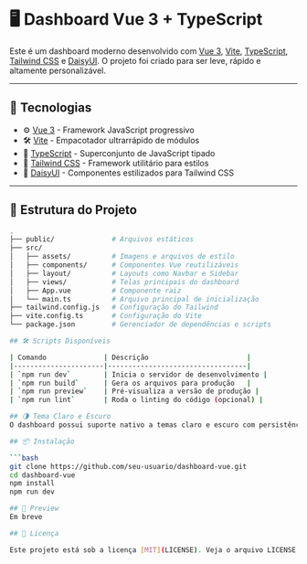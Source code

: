 # 🖥️ Dashboard Vue 3 + TypeScript

Este é um dashboard moderno desenvolvido com [Vue 3](https://vuejs.org/), [Vite](https://vitejs.dev/), [TypeScript](https://www.typescriptlang.org/), [Tailwind CSS](https://tailwindcss.com/) e [DaisyUI](https://daisyui.com/). O projeto foi criado para ser leve, rápido e altamente personalizável.

---

## 🚀 Tecnologias

- ⚙️ [Vue 3](https://vuejs.org/) - Framework JavaScript progressivo
- 🛠️ [Vite](https://vitejs.dev/) - Empacotador ultrarrápido de módulos
- 📘 [TypeScript](https://www.typescriptlang.org/) - Superconjunto de JavaScript tipado
- 💨 [Tailwind CSS](https://tailwindcss.com/) - Framework utilitário para estilos
- 🎨 [DaisyUI](https://daisyui.com/) - Componentes estilizados para Tailwind CSS

---

## 🧱 Estrutura do Projeto

```bash
.
├── public/              # Arquivos estáticos
├── src/
│   ├── assets/          # Imagens e arquivos de estilo
│   ├── components/      # Componentes Vue reutilizáveis
│   ├── layout/          # Layouts como Navbar e Sidebar
│   ├── views/           # Telas principais do dashboard
│   ├── App.vue          # Componente raiz
│   └── main.ts          # Arquivo principal de inicialização
├── tailwind.config.js   # Configuração do Tailwind
├── vite.config.ts       # Configuração do Vite
└── package.json         # Gerenciador de dependências e scripts

## 🛠️ Scripts Disponíveis

| Comando              | Descrição                        |
|----------------------|----------------------------------|
| `npm run dev`        | Inicia o servidor de desenvolvimento |
| `npm run build`      | Gera os arquivos para produção   |
| `npm run preview`    | Pré-visualiza a versão de produção |
| `npm run lint`       | Roda o linting do código (opcional) |

## 🌗 Tema Claro e Escuro
O dashboard possui suporte nativo a temas claro e escuro com persistência via localStorage. A alteração pode ser feita via botão no layout.

## 📦 Instalação

```bash
git clone https://github.com/seu-usuario/dashboard-vue.git
cd dashboard-vue
npm install
npm run dev

## 📸 Preview
Em breve

## 📄 Licença

Este projeto está sob a licença [MIT](LICENSE). Veja o arquivo LICENSE para mais detalhes.
